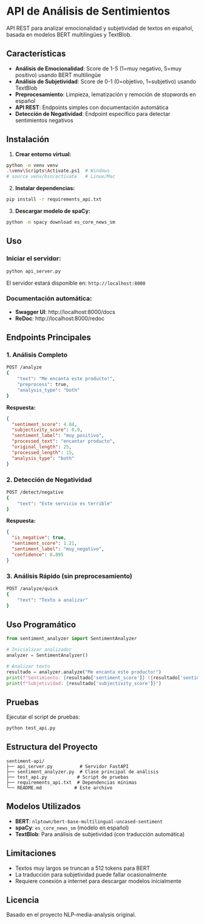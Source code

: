 # API de Análisis de Sentimientos

API REST para analizar emocionalidad y subjetividad de textos en español, basada en modelos BERT multilingües y TextBlob.

## Características

- **Análisis de Emocionalidad**: Score de 1-5 (1=muy negativo, 5=muy positivo) usando BERT multilingüe
- **Análisis de Subjetividad**: Score de 0-1 (0=objetivo, 1=subjetivo) usando TextBlob
- **Preprocesamiento**: Limpieza, lematización y remoción de stopwords en español
- **API REST**: Endpoints simples con documentación automática
- **Detección de Negatividad**: Endpoint específico para detectar sentimientos negativos

## Instalación

1. **Crear entorno virtual:**

```bash
python -m venv venv
.\venv\Scripts\Activate.ps1  # Windows
# source venv/bin/activate   # Linux/Mac
```

2. **Instalar dependencias:**

```bash
pip install -r requirements_api.txt
```

3. **Descargar modelo de spaCy:**

```bash
python -m spacy download es_core_news_sm
```

## Uso

### Iniciar el servidor:

```bash
python api_server.py
```

El servidor estará disponible en: `http://localhost:8000`

### Documentación automática:

- **Swagger UI**: http://localhost:8000/docs
- **ReDoc**: http://localhost:8000/redoc

## Endpoints Principales

### 1. Análisis Completo

```bash
POST /analyze
{
    "text": "Me encanta este producto!",
    "preprocess": true,
    "analysis_type": "both"
}
```

**Respuesta:**

```json
{
  "sentiment_score": 4.84,
  "subjectivity_score": 0.9,
  "sentiment_label": "muy_positivo",
  "processed_text": "encantar producto",
  "original_length": 25,
  "processed_length": 15,
  "analysis_type": "both"
}
```

### 2. Detección de Negatividad

```bash
POST /detect/negative
{
    "text": "Este servicio es terrible"
}
```

**Respuesta:**

```json
{
  "is_negative": true,
  "sentiment_score": 1.21,
  "sentiment_label": "muy_negativo",
  "confidence": 0.895
}
```

### 3. Análisis Rápido (sin preprocesamiento)

```bash
POST /analyze/quick
{
    "text": "Texto a analizar"
}
```

## Uso Programático

```python
from sentiment_analyzer import SentimentAnalyzer

# Inicializar analizador
analyzer = SentimentAnalyzer()

# Analizar texto
resultado = analyzer.analyze("Me encanta este producto!")
print(f"Sentimiento: {resultado['sentiment_score']} ({resultado['sentiment_label']})")
print(f"Subjetividad: {resultado['subjectivity_score']}")
```

## Pruebas

Ejecutar el script de pruebas:

```bash
python test_api.py
```

## Estructura del Proyecto

```
sentiment-api/
├── api_server.py          # Servidor FastAPI
├── sentiment_analyzer.py  # Clase principal de análisis
├── test_api.py           # Script de pruebas
├── requirements_api.txt  # Dependencias mínimas
└── README.md            # Este archivo
```

## Modelos Utilizados

- **BERT**: `nlptown/bert-base-multilingual-uncased-sentiment`
- **spaCy**: `es_core_news_sm` (modelo en español)
- **TextBlob**: Para análisis de subjetividad (con traducción automática)

## Limitaciones

- Textos muy largos se truncan a 512 tokens para BERT
- La traducción para subjetividad puede fallar ocasionalmente
- Requiere conexión a internet para descargar modelos inicialmente

## Licencia

Basado en el proyecto NLP-media-analysis original.
